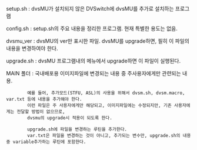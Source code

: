 setup.sh : dvsMU가 설치되지 않은 DVSwitch에 dvsMU를 추가로 설치하는 프로그램

config.sh : setup.sh의 주요 내용을 정리한 프로그램. 현재 특별한 용도는 없음.

dvsmu_ver : dvsMU의 ver만 표시한 파일. dvsMU를 upgrade하면, 필히 이 파일의 내용을 변경하여야 한다.

upgrade.sh : dvsMU 프로그램내의 메뉴에서 upgrade하면 이 파일이 실행된다.

MAIN 폴더 : 국내배포용 이미지파일에 변경되는 내용 중 주사용자에게만 관련되는 내용.

            예를 들어, 추가모드(STFU, ASL)의 사용을 위해서 dvsm.sh, dvsm.macro, var.txt 등에 내용을 추가해야 한다.
            이런 파일은 주 사용자에게만 해당되고, 이미지파일에는 수정되지만, 기존 사용자에게는 전달할 방법이 없으므로,
            dvsmu의 upgrade시 적용이 되도록 한다.
                        
            upgrade.sh에 파일을 변경하는 루틴을 추가한다.
            var.txt은 파일을 변경하는 것이 아니고, 추가되는 변수만, upgrade.sh의 내용중 variable추가하는 루틴에 포함한다.


